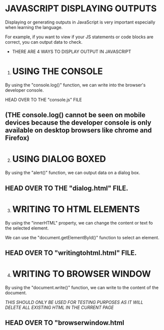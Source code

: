 # JAVASCRIPT DISPLAYING OUTPUTS

Displaying or generating outputs in JavaScript is very important especially when learning the language.

For example, if you want to view if your JS statements or code blocks are correct, you can output data to check.

* THERE ARE 4 WAYS TO DISPLAY OUTPUT IN JAVASCRIPT

1. # USING THE CONSOLE
By using the "console.log()" function, we can write into the browser's developer console.

HEAD OVER TO THE "console.js" FILE


(THE console.log() cannot be seen on mobile devices because the developer console is only available on desktop browsers like chrome and Firefox)
--------------------------------------------------------------------

2. # USING DIALOG BOXED
By using the "alert()" function, we can output data on a dialog box.

HEAD OVER TO THE "dialog.html" FILE.
-------------------------------------------------------------------

3. # WRITING TO HTML ELEMENTS
By using the "innerHTML" property, we can change the content or text fo the selected element.

We can use the "document.getElementById()" function to select an element.

HEAD OVER TO "writingtohtml.html" FILE.
-------------------------------------------------------------------

4. # WRITING TO BROWSER WINDOW
By using the "document.write()" function, we can write to the content of the document.

*THIS SHOULD ONLY BE USED FOR TESTING PURPOSES AS IT WILL DELETE ALL EXISTING HTML IN THE CURRENT PAGE*

HEAD OVER TO "browserwindow.html
--------------------------------------------------------------------